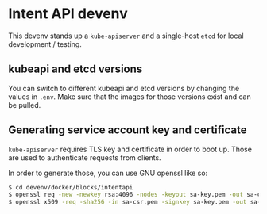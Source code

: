 # Intent API devenv

This devenv stands up a `kube-apiserver` and a single-host `etcd` for local development / testing.

## kubeapi and etcd versions

You can switch to different kubeapi and etcd versions by changing the values in `.env`. Make sure that the images for those versions exist and can be pulled.

## Generating service account key and certificate

`kube-apiserver` requires TLS key and certificate in order to boot up. Those are used to authenticate requests from clients.

In order to generate those, you can use GNU openssl like so:

```sh
$ cd devenv/docker/blocks/intentapi
$ openssl req -new -newkey rsa:4096 -nodes -keyout sa-key.pem -out sa-csr.pem
$ openssl x509 -req -sha256 -in sa-csr.pem -signkey sa-key.pem -out sa-cert.pem
```
